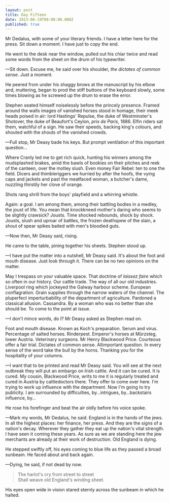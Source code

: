 ```yaml
---
layout: post
title: Day Fifteen
date: 2013-06-19T00:00:00.000Z
published: true
---
```


Mr Dedalus, with some of your literary friends. I have a letter here for the press. Sit down a moment. I have just to copy the end.

He went to the desk near the window, pulled out his chiar twice and read some words from the sheet on the drum of his typewriter.

—Sit down. Excuse me, he said over his shoulder, *the dictates of common sense*. Just a moment.

He peered from under his shaggy brows at the manuscript by his elbow and, muttering, began to prod the stiff buttons of the keyboard slowly, some times blowing as he screwed up the drum to erase the error.

Stephen seated himself noiselessly before the princely presence. Framed around the walls images of vanished horses stood in homage, their meek heads poised in air: lord Hastings' Repulse, the duke of Westminster's Shotover, the duke of Beaufort's Ceylon, *prix de Paris*, 1886. Elfin riders sat them, watchful of a sign. He saw their speeds, backing king's colours, and shouted with the shouts of the vanished crowds.

—Full stop, Mr Deasy bade his keys. But prompt ventilation of this important question…

Where Cranly led me to get rich quick, hunting his winners among the mudsplashed brakes, amid the bawls of bookies on their pitches and reek of the canteen, over the motley slush. Even money Fair Rebel: ten to one the field. Dicers and thimbleriggers we hurried by after the hoofs, the vying caps and jackets and past the meatfaced woman, a butcher's dame, nuzzling thirstily her clove of orange.

Shots rang shrill from the boys' playfield and a whirring whistle.

Again: a goal. I am among them, among their battling bodies in a medley, the joust of life. You mean that knockkneed mother's daring who seems to be slightly crawsick? Jousts. Time shocked rebounds, shock by shock. Jousts, slush and uproar of battles, the frozen deathspew of the slain, a shout of spear spikes baited with men's bloodied guts.

—Now then, Mr Deasy said, rising.

He came to the table, pining together his sheets. Stephen stood up.

—I have put the matter into a nutshell, Mr Deasy said. It's about the foot and mouth disease. Just look through it. There can be no two opinions on the matter.

May I trespass on your valuable space. That doctrine of *laissez faire* which so often in our history. Our cattle trade. The way of all our old industries. Liverpool ring which jockeyed the Galway harbour scheme. European conflagration. Grain supplies through the narrow waters of the channel. The pluperfect imperturbability of the department of agriculture. Pardoned a classical allusion. Cassandra. By a woman who was no better than she should be. To come to the point at issue.

—I don't mince words, do I? Mr Deasy asked as Stephen read on.

Foot and mouth disease. Known as Koch's preparation. Serum and virus. Percentage of salted horses. Rinderpest. Emperor's horses at Mürzsteg, lower Austria. Veterinary surgeons. Mr Henry Blackwood Price. Courteous offer a fair trial. Dictates of common sense. Allimportant question. In every sense of the word take the bull by the horns. Thanking you for the hospitality of your columns.

—I want that to be printed and read Mr Deasy said. You will see at the next outbreak they will put an embargo on Irish cattle. And it can be cured. It is cured. My cousin, Blackwood Price, writs to me it is regularly treated and cured in Austria by cattledoctors there. They offer to come over here. I'm trying to work up influence with the department. Now I'm going to try publicity. I am surrounded by difficulties, by…intrigues, by…backstairs influence, by…

He rose his forefinger and beat the air oldly before his voice spoke. 

—Mark my words, Mr Dedalus, he said. England is in the hands of the jews. In all the highest places: her finance, her press. And they are the signs of a nation's decay. Wherever they gather they eat up the nation's vital strength. I have seen it coming these years. As sure as we are standing here the jew merchants are already at their work of destruction. Old England is dying.

He stepped swiftly off, his eyes coming to blue life as they passed a broad sunbeam. He faced about and back again.

—Dying, he said, if not dead by now.

> The harlot's cry from street to street <br>
> Shall weave old England's winding sheet.

His eyes open wide in vision stared sternly across the sunbeam in which he halted.
